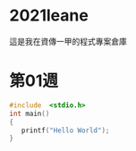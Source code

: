 # 2021leane
這是我在資傳一甲的程式專案倉庫
# 第01週
```c
#include  <stdio.h>
int main()
{
   printf("Hello World");
}
```
